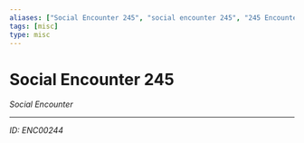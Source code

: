 ```yaml
---
aliases: ["Social Encounter 245", "social encounter 245", "245 Encounter Social"]
tags: [misc]
type: misc
---
```


# Social Encounter 245

*Social Encounter*

---
*ID: ENC00244*